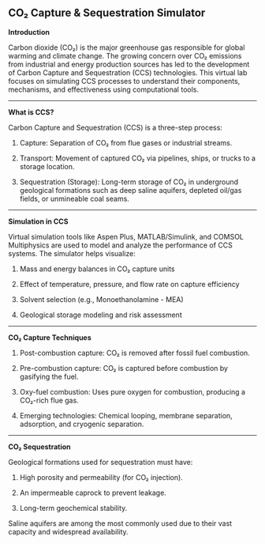 ## CO₂ Capture & Sequestration Simulator<br>

****Introduction****<br>

Carbon dioxide (CO₂) is the major greenhouse gas responsible for global warming and climate change. The growing concern over CO₂ emissions from industrial and energy production sources has led to the development of Carbon Capture and Sequestration (CCS) technologies. This virtual lab focuses on simulating CCS processes to understand their components, mechanisms, and effectiveness using computational tools.<br>

---

****What is CCS?****<br>

Carbon Capture and Sequestration (CCS) is a three-step process:

1. Capture: Separation of CO₂ from flue gases or industrial streams.

2. Transport: Movement of captured CO₂ via pipelines, ships, or trucks to a storage location.

3.  Sequestration (Storage): Long-term storage of CO₂ in underground geological formations such as deep saline aquifers, depleted oil/gas fields, or unmineable coal seams.<br>

---
****Simulation in CCS****<br>

Virtual simulation tools like Aspen Plus, MATLAB/Simulink, and COMSOL Multiphysics are used to model and analyze the performance of CCS systems. The simulator helps visualize:

1. Mass and energy balances in CO₂ capture units

2. Effect of temperature, pressure, and flow rate on capture efficiency

3. Solvent selection (e.g., Monoethanolamine - MEA)

4. Geological storage modeling and risk assessment

---

****CO₂ Capture Techniques****
1. Post-combustion capture: CO₂ is removed after fossil fuel combustion.

2. Pre-combustion capture: CO₂ is captured before combustion by gasifying the fuel.

3. Oxy-fuel combustion: Uses pure oxygen for combustion, producing a CO₂-rich flue gas.

4. Emerging technologies: Chemical looping, membrane separation, adsorption, and cryogenic separation.<br>

---

****CO₂ Sequestration****<br>

Geological formations used for sequestration must have:<br>

1. High porosity and permeability (for CO₂ injection).

2. An impermeable caprock to prevent leakage.

3. Long-term geochemical stability.<br>

Saline aquifers are among the most commonly used due to their vast capacity and widespread availability.


  

